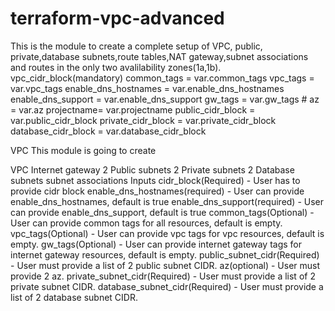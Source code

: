 # terraform-vpc-advanced
This is the module to create a complete setup of VPC, public, private,database subnets,route tables,NAT gateway,subnet associations and routes  in the only two avalilability zones(1a,1b).
  vpc_cidr_block(mandatory)
    common_tags = var.common_tags
    vpc_tags = var.vpc_tags
    enable_dns_hostnames = var.enable_dns_hostnames
    enable_dns_support = var.enable_dns_support
     gw_tags = var.gw_tags
    # az = var.az
    projectname= var.projectname
    public_cidr_block = var.public_cidr_block
    private_cidr_block = var.private_cidr_block
    database_cidr_block = var.database_cidr_block



VPC
This module is going to create

VPC
Internet gateway
2 Public subnets
2 Private subnets
2 Database subnets
subnet associations
Inputs
cidr_block(Required) - User has to provide cidr block
enable_dns_hostnames(required) - User can provide enable_dns_hostnames, default is true
enable_dns_support(required) - User can provide enable_dns_support, default is true
common_tags(Optional) - User can provide common tags for all resources, default is empty.
vpc_tags(Optional) - User can provide vpc tags for vpc resources, default is empty.
gw_tags(Optional) - User can provide internet gateway tags for internet gateway resources, default is empty.
public_subnet_cidr(Required) - User must provide a list of 2 public subnet CIDR.
az(optional) - User must provide 2 az.
private_subnet_cidr(Required) - User must provide a list of 2 private subnet CIDR.
database_subnet_cidr(Required) - User must provide a list of 2 database subnet CIDR.

